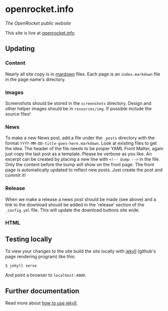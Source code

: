 # openrocket.info

_The OpenRocket public website_

This site is live at [openrocket.info](http://openrocket.info/)


## Updating

### Content

Nearly all site copy is in [mardown]() files. Each page is an `index.markdown` file in the page name's directory.

### Images

Screenshots should be stored in the `screenshots` directory. Design and other helper images should be in `resources/img`. If possible include the source files!

### News

To make a new News post, add a file under the `_posts` directory with the format `YYYY-MM-DD-title-goes-here.markdown`. Look at existing files to get the idea. The header of the file needs to be proper YAML Front Matter, again just copy the last post as a template. Please be verbose as you like. An excerpt can be created by placing a new line with `<!-- bump -->` in the file. Only the content before the bump will show on the front page. The front page is automatically updated to reflect new posts. Just create the post and commit it!

### Release

When we make a release a news post should be made (see above) and a link to the download should be added in the 'release' section of the `_config.yml` file. This will update the download buttons site wide.

### HTML


## Testing locally

To view your changes to the site build the site locally with [jekyll](http://jekyllrb.com/) (github's page rendering program) like this:

    $ jekyll serve

And point a browser to `localhost:4000`.


## Further documentation

Read more about [how to use jekyll](http://jekyllrb.com/docs/home/).
